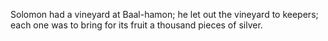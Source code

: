 Solomon had a vineyard at Baal-hamon; he let out the vineyard to keepers; each one was to bring for its fruit a thousand pieces of silver.

